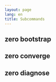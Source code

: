 ```yaml
---
layout: page
lang: en
title: Subcommands
---
```


## zero bootstrap

## zero converge

## zero diagnose
